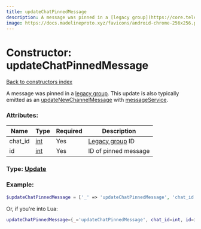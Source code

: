 ```yaml
---
title: updateChatPinnedMessage
description: A message was pinned in a [legacy group](https://core.telegram.org/api/channel). This update is also typically emitted as an [updateNewChannelMessage](../constructors/updateNewChannelMessage.md) with [messageService](../constructors/messageService.md).
image: https://docs.madelineproto.xyz/favicons/android-chrome-256x256.png
---
```

# Constructor: updateChatPinnedMessage  
[Back to constructors index](index.md)



A message was pinned in a [legacy group](https://core.telegram.org/api/channel). This update is also typically emitted as an [updateNewChannelMessage](../constructors/updateNewChannelMessage.md) with [messageService](../constructors/messageService.md).

### Attributes:

| Name     |    Type       | Required | Description |
|----------|---------------|----------|-------------|
|chat\_id|[int](../types/int.md) | Yes|[Legacy group](https://core.telegram.org/api/channel) ID|
|id|[int](../types/int.md) | Yes|ID of pinned message|



### Type: [Update](../types/Update.md)


### Example:

```php
$updateChatPinnedMessage = ['_' => 'updateChatPinnedMessage', 'chat_id' => int, 'id' => int];
```  


Or, if you're into Lua:

```lua
updateChatPinnedMessage={_='updateChatPinnedMessage', chat_id=int, id=int}

```


